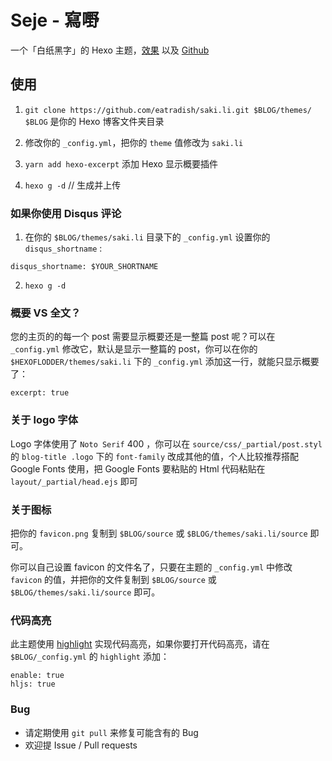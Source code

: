 # Seje - 寫嘢
一个「白纸黑字」的 Hexo 主题，[效果](https://eatradish.github.io) 以及 [Github](https://github.com/eatradish/saki.li)

## 使用
1. `git clone https://github.com/eatradish/saki.li.git $BLOG/themes/`
   `$BLOG` 是你的 Hexo 博客文件夹目录

2. 修改你的 `_config.yml`，把你的 `theme` 值修改为 `saki.li`

3. `yarn add hexo-excerpt` 添加 Hexo 显示概要插件

4. `hexo g -d` // 生成并上传

### 如果你使用 Disqus 评论
1. 在你的 `$BLOG/themes/saki.li` 目录下的 `_config.yml` 设置你的 `disqus_shortname` :

```
disqus_shortname: $YOUR_SHORTNAME
```

2. `hexo g -d`

### 概要 VS 全文？
您的主页的的每一个 post 需要显示概要还是一整篇 post 呢？可以在 `_config.yml` 修改它，默认是显示一整篇的 post，你可以在你的 `$HEXOFLODDER/themes/saki.li` 下的 `_config.yml` 添加这一行，就能只显示概要了：

```
excerpt: true
```

### 关于 logo 字体
Logo 字体使用了 `Noto Serif` 400 ，你可以在 `source/css/_partial/post.styl` 的 `blog-title .logo` 下的 `font-family` 改成其他的值，个人比较推荐搭配 Google Fonts 使用，把 Google Fonts 要粘贴的 Html 代码粘贴在 `layout/_partial/head.ejs` 即可

### 关于图标
把你的 `favicon.png` 复制到 `$BLOG/source` 或 `$BLOG/themes/saki.li/source` 即可。

你可以自己设置 favicon 的文件名了，只要在主题的 `_config.yml` 中修改 `favicon` 的值，并把你的文件复制到 `$BLOG/source` 或 `$BLOG/themes/saki.li/source` 即可。

### 代码高亮
此主题使用 [highlight](https://highlightjs.org/) 实现代码高亮，如果你要打开代码高亮，请在 `$BLOG/_config.yml` 的 `highlight` 添加：

```
enable: true
hljs: true
```

### Bug

- 请定期使用 `git pull` 来修复可能含有的 Bug
- 欢迎提 Issue / Pull requests
